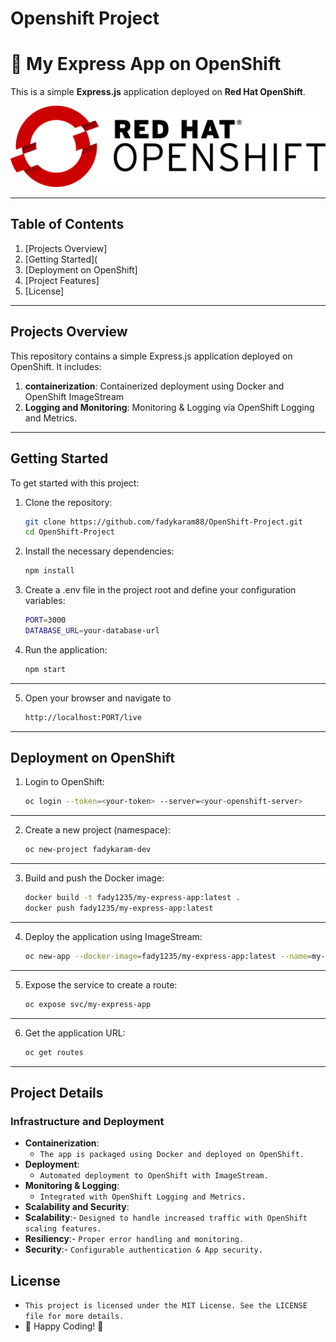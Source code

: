 # Openshift Project
# 🚀 My Express App on OpenShift

This is a simple **Express.js** application deployed on **Red Hat OpenShift**.




![Project Image](image-8-1024x264-1.webp)

---

## Table of Contents

1. [Projects Overview]
2. [Getting Started](
3. [Deployment on OpenShift]
4. [Project Features]
5. [License]

---

## Projects Overview

This repository contains a simple Express.js application deployed on OpenShift. It includes:

1. **containerization**: Containerized deployment using Docker and OpenShift ImageStream
2. **Logging and Monitoring**: Monitoring & Logging via OpenShift Logging and Metrics.
---

## Getting Started

To get started with this project:

1. Clone the repository:
   ```bash
   git clone https://github.com/fadykaram88/OpenShift-Project.git
   cd OpenShift-Project
   ```
2. Install the necessary dependencies:
    ```bash
   npm install
   ```
3. Create a .env file in the project root and define your configuration variables:
    ```bash
   PORT=3000
   DATABASE_URL=your-database-url
    ```
4. Run the application:
    ```bash
   npm start
---
5. Open your browser and navigate to
    ```bash
   http://localhost:PORT/live
---
## Deployment on OpenShift
1. Login to OpenShift:
    ```bash
   oc login --token=<your-token> --server=<your-openshift-server>
---
2. Create a new project (namespace):
    ```bash
   oc new-project fadykaram-dev
---
3. Build and push the Docker image:
    ```bash
   docker build -t fady1235/my-express-app:latest .
   docker push fady1235/my-express-app:latest
---
4. Deploy the application using ImageStream:
    ```bash
   oc new-app --docker-image=fady1235/my-express-app:latest --name=my-express-app
---
5. Expose the service to create a route:
    ```bash
   oc expose svc/my-express-app
---
6. Get the application URL:
    ```bash
   oc get routes
---
   
## Project Details
### Infrastructure and Deployment
- **Containerization**:
  - `The app is packaged using Docker and deployed on OpenShift.`
- **Deployment**:
  - `Automated deployment to OpenShift with ImageStream.`
- **Monitoring & Logging**:
  - `Integrated with OpenShift Logging and Metrics.`
- **Scalability and Security**:
- **Scalability**:- `Designed to handle increased traffic with OpenShift scaling features.`
- **Resiliency**:- `Proper error handling and monitoring.`
- **Security**:- `Configurable authentication & App security.`
## License
- `This project is licensed under the MIT License. See the LICENSE file for more details.`
- 🚀 Happy Coding! 🎉
